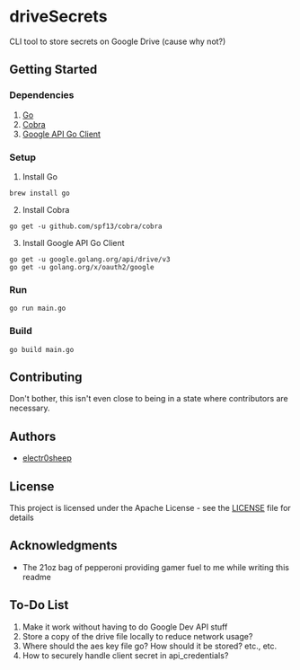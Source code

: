 # driveSecrets

CLI tool to store secrets on Google Drive (cause why not?)

## Getting Started

### Dependencies

1. [Go](https://golang.org/)
2. [Cobra](https://github.com/spf13/cobra)
3. [Google API Go Client](https://github.com/googleapis/google-api-go-client)

### Setup
1. Install Go
```
brew install go
```
2. Install Cobra
```
go get -u github.com/spf13/cobra/cobra
```
3. Install Google API Go Client
```
go get -u google.golang.org/api/drive/v3
go get -u golang.org/x/oauth2/google
```

### Run

```
go run main.go
```

### Build

```
go build main.go
```

## Contributing

Don't bother, this isn't even close to being in a state where contributors are necessary.

## Authors

* [electr0sheep](https://github.com/electr0sheep)

## License

This project is licensed under the Apache License - see the [LICENSE](LICENSE) file for details

## Acknowledgments

* The 21oz bag of pepperoni providing gamer fuel to me while writing this readme

## To-Do List
1. Make it work without having to do Google Dev API stuff
2. Store a copy of the drive file locally to reduce network usage?
3. Where should the aes key file go? How should it be stored? etc., etc.
4. How to securely handle client secret in api_credentials?